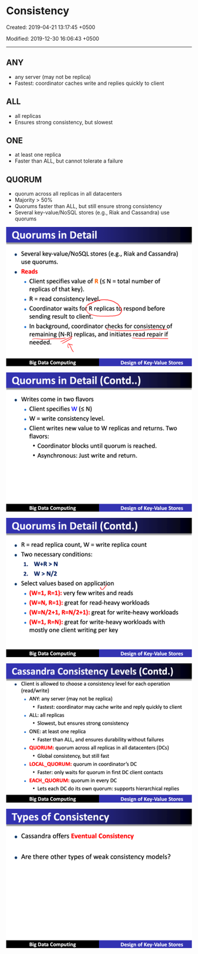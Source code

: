 # Consistency

Created: 2019-04-21 13:17:45 +0500

Modified: 2019-12-30 16:06:43 +0500

---

## ANY

- any server (may not be replica)
- Fastest: coordinator caches write and replies quickly to client

## ALL

- all replicas
- Ensures strong consistency, but slowest

## ONE

- at least one replica
- Faster than ALL, but cannot tolerate a failure

## QUORUM

- quorum across all replicas in all datacenters
- Majority > 50%
- Quorums faster than ALL, but still ensure strong consistency
- Several key-value/NoSQL stores (e.g., Riak and Cassandra) use quorums

![image](media/Cassandra_Consistency-image1.png)

![image](media/Cassandra_Consistency-image2.png)

![image](media/Cassandra_Consistency-image3.png)

![image](media/Cassandra_Consistency-image4.png)

![image](media/Cassandra_Consistency-image5.png)
